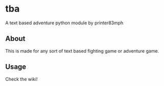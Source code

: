 # tba
A text based adventure python module by printer83mph
## About
This is made for any sort of text based fighting game or adventure game.
## Usage
Check the wiki!
